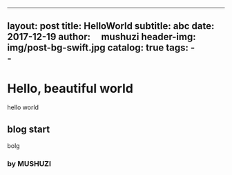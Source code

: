  
---
layout:     post
title:      HelloWorld
subtitle:   abc
date:       2017-12-19
author:     mushuzi
header-img: img/post-bg-swift.jpg
catalog: true
tags:
    -  
    -  
---
# Hello, beautiful world
hello world
## blog start
bolg
###  by MUSHUZI
